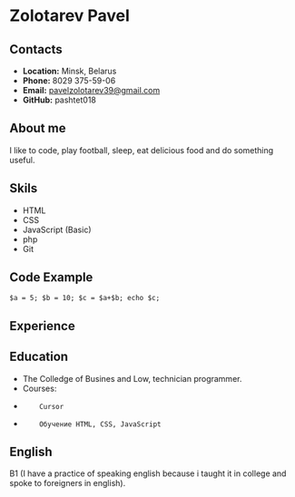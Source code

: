 # Zolotarev Pavel
## Contacts
- __Location:__ Minsk, Belarus
- __Phone:__ 8029 375-59-06
- __Email:__ pavelzolotarev39@gmail.com
- __GitHub:__ pashtet018
## About me
I like to code, play football, sleep, 
eat delicious food and do something useful.
## Skils 
- HTML
- CSS
- JavaScript (Basic)
- php
- Git
## Code Example 
` $a = 5; $b = 10; $c = $a+$b; echo $c; `
## Experience
## Education
* The Colledge of Busines and Low, technician programmer.
* Courses:
-         Cursor
-         Обучение HTML, CSS, JavaScript
## English
B1 (I have a practice of speaking english 
because i taught it in college and 
spoke to foreigners in english).
